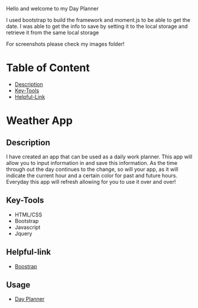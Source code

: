 Hello and welcome to my Day Planner

I used bootstrap to build the framework and moment.js to be able to get the date. I was able to get the info to save by setting it to the local storage and retrieve it from the same local storage

For screenshots please check my images folder!

# Table of Content

- [Description](#Description)
- [Key-Tools](#Key-Tools)
- [Helpful-Link](#Helpful-link)

# Weather App

## Description
I have created an app that can be used as a daily work planner. This app will allow you to input information in and save this information. As the time through out the day continues to the change, so will your app, as it will indicate the current hour and a certain color for past and future hours. Everyday this app will refresh allowing for you to use it over and over!  


## Key-Tools

- HTML/CSS
- Bootstrap
- Javascript
- Jquery

## Helpful-link

- [Boostrap](https://getbootstrap.com/)


## Usage

- [Day Planner](assets/images/1)


